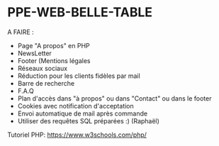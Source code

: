 # PPE-WEB-BELLE-TABLE

A FAIRE :

- Page "A propos" en PHP
- NewsLetter
- Footer (Mentions légales 
- Réseaux sociaux
- Réduction pour les clients fidèles par mail
- Barre de recherche
- F.A.Q
- Plan d'accès dans "à propos" ou dans "Contact" ou dans le footer
- Cookies avec notification d'acceptation
- Envoi automatique de mail après commande
- Utiliser des requêtes SQL préparées :) (Raphaël)



Tutoriel PHP:
https://www.w3schools.com/php/
